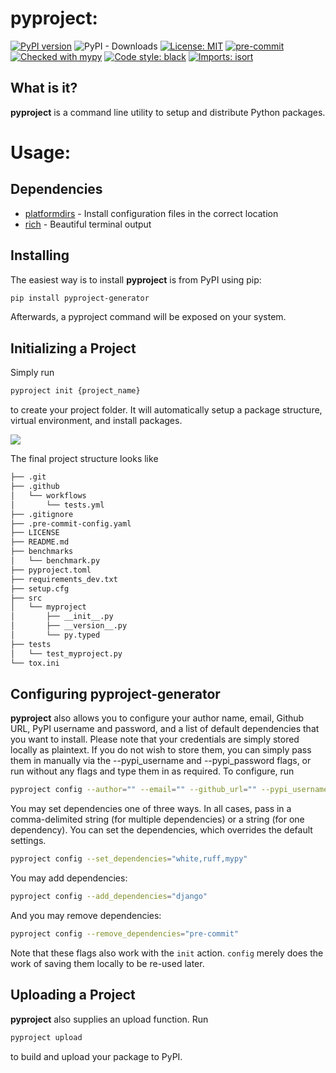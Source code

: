 # pyproject:
[![PyPI version](https://badge.fury.io/py/pyproject-generator.svg)](https://badge.fury.io/py/pyproject-generator)
![PyPI - Downloads](https://img.shields.io/pypi/dm/pyproject)
[![License: MIT](https://img.shields.io/badge/License-MIT-yellow.svg)](https://opensource.org/licenses/MIT)
[![pre-commit](https://img.shields.io/badge/pre--commit-enabled-brightgreen?logo=pre-commit&logoColor=white)](https://github.com/pre-commit/pre-commit)
[![Checked with mypy](http://www.mypy-lang.org/static/mypy_badge.svg)](http://mypy-lang.org/)
[![Code style: black](https://img.shields.io/badge/code%20style-black-000000.svg)](https://github.com/psf/black)
[![Imports: isort](https://img.shields.io/badge/%20imports-isort-%231674b1?style=flat&labelColor=ef8336)](https://pycqa.github.io/isort/)


## What is it?

**pyproject** is a command line utility to setup and distribute Python packages.

# Usage:

## Dependencies

- [platformdirs](https://pypi.org/project/platformdirs/) - Install configuration files in the correct location
- [rich](https://pypi.org/project/rich/) - Beautiful terminal output

## Installing

The easiest way is to install **pyproject** is from PyPI using pip:

```sh
pip install pyproject-generator
```

Afterwards, a pyproject command will be exposed on your system.

## Initializing a Project

Simply run
```sh
pyproject init {project_name}
```

to create your project folder. It will automatically setup a package structure, virtual
environment, and install packages.

![](demo.gif)

The final project structure looks like

```sh
├── .git
├── .github
│   └── workflows
│       └── tests.yml
├── .gitignore
├── .pre-commit-config.yaml
├── LICENSE
├── README.md
├── benchmarks
│   └── benchmark.py
├── pyproject.toml
├── requirements_dev.txt
├── setup.cfg
├── src
│   └── myproject
│       ├── __init__.py
│       ├── __version__.py
│       └── py.typed
├── tests
│   └── test_myproject.py
└── tox.ini
```

## Configuring pyproject-generator

**pyproject** also allows you to configure your author name, email, Github URL,
PyPI username and password, and a list of default dependencies that you want to install.
Please note that your credentials are simply stored locally as plaintext.
If you do not wish to store them, you can simply pass them in manually
via the --pypi_username and --pypi_password flags, or run without any flags and type
them in as required. To configure, run

```sh
pyproject config --author="" --email="" --github_url="" --pypi_username="" --pypi_password=""
```

You may set dependencies one of three ways. In all cases, pass in a comma-delimited
string (for multiple dependencies) or a string (for one dependency).
You can set the dependencies, which overrides the default settings.

```sh
pyproject config --set_dependencies="white,ruff,mypy"
```

You may add dependencies:

```sh
pyproject config --add_dependencies="django"
```

And you may remove dependencies:

```sh
pyproject config --remove_dependencies="pre-commit"
```

Note that these flags also work with the `init` action. `config` merely does the work
of saving them locally to be re-used later.

## Uploading a Project

**pyproject** also supplies an upload function. Run

```sh
pyproject upload
```

to build and upload your package to PyPI.
